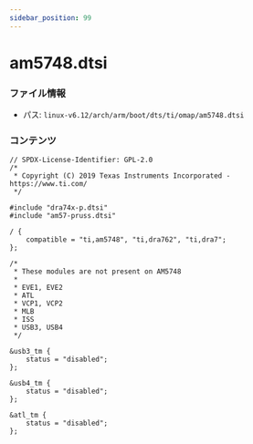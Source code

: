 ```yaml
---
sidebar_position: 99
---
```

# am5748.dtsi

### ファイル情報

- パス: `linux-v6.12/arch/arm/boot/dts/ti/omap/am5748.dtsi`

### コンテンツ

```dtsi
// SPDX-License-Identifier: GPL-2.0
/*
 * Copyright (C) 2019 Texas Instruments Incorporated - https://www.ti.com/
 */

#include "dra74x-p.dtsi"
#include "am57-pruss.dtsi"

/ {
	compatible = "ti,am5748", "ti,dra762", "ti,dra7";
};

/*
 * These modules are not present on AM5748
 *
 * EVE1, EVE2
 * ATL
 * VCP1, VCP2
 * MLB
 * ISS
 * USB3, USB4
 */

&usb3_tm {
	status = "disabled";
};

&usb4_tm {
	status = "disabled";
};

&atl_tm {
	status = "disabled";
};

```
